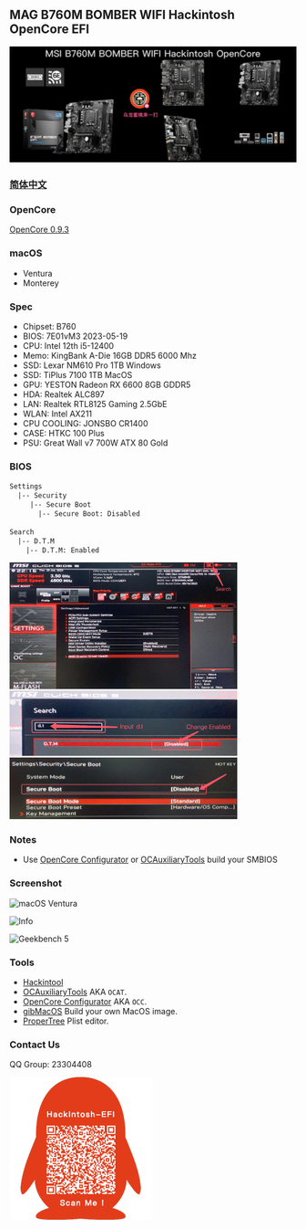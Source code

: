 ## MAG B760M BOMBER WIFI Hackintosh OpenCore EFI

![image](Screenshot/Motherbord.png)

### [简体中文](README.zh_CN.md)


### OpenCore

[OpenCore 0.9.3](https://github.com/acidanthera/OpenCorePkg)


### macOS

- Ventura
- Monterey


### Spec

- Chipset: B760
- BIOS: 7E01vM3 2023-05-19
- CPU: Intel 12th i5-12400
- Memo: KingBank A-Die 16GB DDR5 6000 Mhz
- SSD: Lexar  NM610 Pro 1TB Windows
- SSD: TiPlus 7100 1TB MacOS
- GPU: YESTON Radeon RX 6600 8GB GDDR5
- HDA: Realtek ALC897
- LAN: Realtek RTL8125 Gaming  2.5GbE
- WLAN: Intel  AX211
- CPU COOLING: JONSBO CR1400
- CASE:  HTKC 100 Plus
- PSU:  Great Wall v7 700W ATX 80 Gold


### BIOS

```
Settings
  |-- Security
     |-- Secure Boot
       |-- Secure Boot: Disabled
       
Search
  |-- D.T.M
    |-- D.T.M: Enabled
```

<img src="Screenshot/Search.png" alt="image" style="zoom:50%;" />

<img src="Screenshot/D.T.M.png" alt="image" style="zoom:50%;" />

<img src="Screenshot/SecureBoot.png" alt="image" style="zoom:50%;" />



### Notes

 - Use [OpenCore Configurator](https://mackie100projects.altervista.org/opencore-configurator/) or [OCAuxiliaryTools](https://github.com/ic005k/OCAuxiliaryTools) build your SMBIOS

### Screenshot

![macOS Ventura](Screenshot/about.png)

![Info](Screenshot/info.png)

![Geekbench 5](Screenshot/geekbench5.png)


### Tools

- [Hackintool](https://github.com/headkaze/Hackintool) 
- [OCAuxiliaryTools](https://github.com/ic005k/OCAuxiliaryTools) AKA `OCAT`.
- [OpenCore Configurator](https://mackie100projects.altervista.org/opencore-configurator/) AKA `OCC`.
- [gibMacOS](https://github.com/corpnewt/gibMacOS) Build your own MacOS image.
- [ProperTree](https://github.com/corpnewt/ProperTree) Plist editor.


### Contact Us

QQ Group: 23304408

![image](Screenshot/QRCode.png)
